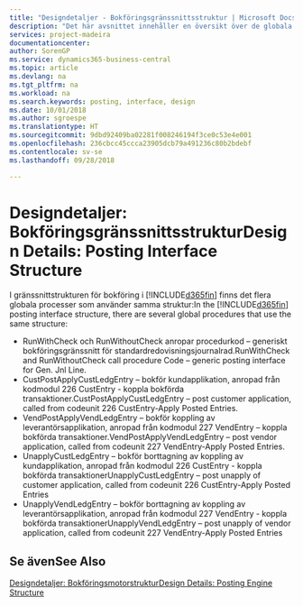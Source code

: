 ```yaml
---
title: "Designdetaljer - Bokföringsgränssnittsstruktur | Microsoft Docs"
description: "Det här avsnittet innehåller en översikt över de globala procedurerna i bokföringsgränssnittsstruktur."
services: project-madeira
documentationcenter: 
author: SorenGP
ms.service: dynamics365-business-central
ms.topic: article
ms.devlang: na
ms.tgt_pltfrm: na
ms.workload: na
ms.search.keywords: posting, interface, design
ms.date: 10/01/2018
ms.author: sgroespe
ms.translationtype: HT
ms.sourcegitcommit: 9dbd92409ba02281f008246194f3ce0c53e4e001
ms.openlocfilehash: 236cbcc45ccca23905dcb79a491236c80b2bdebf
ms.contentlocale: sv-se
ms.lasthandoff: 09/28/2018

---
```

# <a name="design-details-posting-interface-structure"></a><span data-ttu-id="74669-103">Designdetaljer: Bokföringsgränssnittsstruktur</span><span class="sxs-lookup"><span data-stu-id="74669-103">Design Details: Posting Interface Structure</span></span>
<span data-ttu-id="74669-104">I gränssnittstrukturen för bokföring i [!INCLUDE[d365fin](includes/d365fin_md.md)] finns det flera globala processer som använder samma struktur:</span><span class="sxs-lookup"><span data-stu-id="74669-104">In the [!INCLUDE[d365fin](includes/d365fin_md.md)] posting interface structure, there are several global procedures that use the same structure:</span></span>  
  
* <span data-ttu-id="74669-105">RunWithCheck och RunWithoutCheck anropar procedurkod – generiskt bokföringsgränssnitt för standardredovisningsjournalrad.</span><span class="sxs-lookup"><span data-stu-id="74669-105">RunWithCheck and RunWithoutCheck call procedure Code – generic posting interface for Gen. Jnl Line.</span></span>  
* <span data-ttu-id="74669-106">CustPostApplyCustLedgEntry – bokför kundapplikation, anropad från kodmodul 226 CustEntry - koppla bokförda transaktioner.</span><span class="sxs-lookup"><span data-stu-id="74669-106">CustPostApplyCustLedgEntry – post customer application, called from codeunit 226 CustEntry-Apply Posted Entries.</span></span>  
* <span data-ttu-id="74669-107">VendPostApplyVendLedgEntry – bokför koppling av leverantörsapplikation, anropad från kodmodul 227 VendEntry – koppla bokförda transaktioner.</span><span class="sxs-lookup"><span data-stu-id="74669-107">VendPostApplyVendLedgEntry – post vendor application, called from codeunit 227 VendEntry-Apply Posted Entries.</span></span>  
* <span data-ttu-id="74669-108">UnapplyCustLedgEntry – bokför borttagning av koppling av kundapplikation, anropad från kodmodul 226 CustEntry - koppla bokförda transaktioner</span><span class="sxs-lookup"><span data-stu-id="74669-108">UnapplyCustLedgEntry – post unapply of customer application, called from codeunit 226 CustEntry-Apply Posted Entries</span></span>  
* <span data-ttu-id="74669-109">UnapplyVendLedgEntry – bokför borttagning av koppling av leverantörsapplikation, anropad från kodmodul 227 VendEntry - koppla bokförda transaktioner</span><span class="sxs-lookup"><span data-stu-id="74669-109">UnapplyVendLedgEntry – post unapply of vendor application, called from codeunit 227 VendEntry-Apply Posted Entries</span></span>  
  
## <a name="see-also"></a><span data-ttu-id="74669-110">Se även</span><span class="sxs-lookup"><span data-stu-id="74669-110">See Also</span></span>  
[<span data-ttu-id="74669-111">Designdetaljer: Bokföringsmotorstruktur</span><span class="sxs-lookup"><span data-stu-id="74669-111">Design Details: Posting Engine Structure</span></span>](design-details-posting-engine-structure.md)
